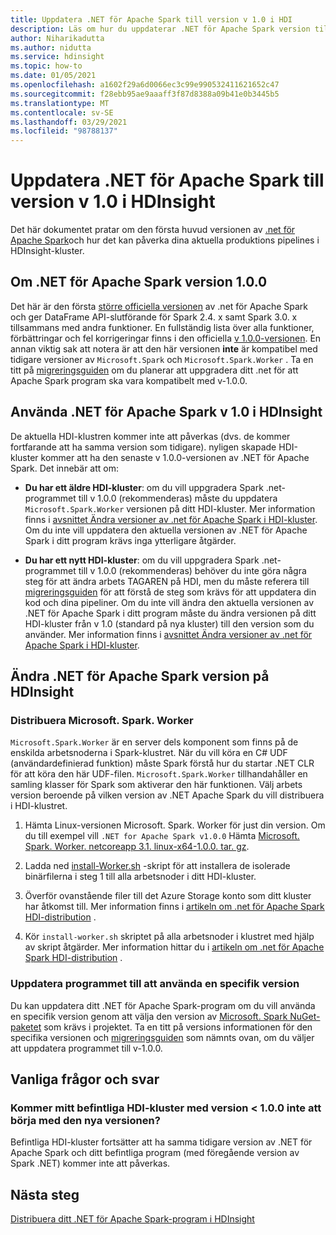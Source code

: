 ```yaml
---
title: Uppdatera .NET för Apache Spark till version v 1.0 i HDI
description: Läs om hur du uppdaterar .NET för Apache Spark version till 1,0 i HDI och hur detta påverkar din befintliga kod och dina befintliga kluster.
author: Niharikadutta
ms.author: nidutta
ms.service: hdinsight
ms.topic: how-to
ms.date: 01/05/2021
ms.openlocfilehash: a1602f29a6d0066ec3c99e990532411621652c47
ms.sourcegitcommit: f28ebb95ae9aaaff3f87d8388a09b41e0b3445b5
ms.translationtype: MT
ms.contentlocale: sv-SE
ms.lasthandoff: 03/29/2021
ms.locfileid: "98788137"
---
```

# <a name="updating-net-for-apache-spark-to-version-v10--in-hdinsight"></a>Uppdatera .NET för Apache Spark till version v 1.0 i HDInsight

Det här dokumentet pratar om den första huvud versionen av [.net för Apache Spark](https://github.com/dotnet/spark)och hur det kan påverka dina aktuella produktions pipelines i HDInsight-kluster.

## <a name="about-net-for-apache-spark-version-100"></a>Om .NET för Apache Spark version 1.0.0

Det här är den första [större officiella versionen](https://github.com/dotnet/spark/releases/tag/v1.0.0) av .net för Apache Spark och ger DataFrame API-slutförande för Spark 2.4. x samt Spark 3.0. x tillsammans med andra funktioner. En fullständig lista över alla funktioner, förbättringar och fel korrigeringar finns i den officiella [v 1.0.0-versionen](https://github.com/dotnet/spark/blob/master/docs/release-notes/1.0.0/release-1.0.0.md).
En annan viktig sak att notera är att den här versionen **inte** är kompatibel med tidigare versioner av `Microsoft.Spark` och `Microsoft.Spark.Worker` . Ta en titt på [migreringsguiden](https://github.com/dotnet/spark/blob/master/docs/migration-guide.md#upgrading-from-microsoftspark-0x-to-10) om du planerar att uppgradera ditt .net för att Apache Spark program ska vara kompatibelt med v-1.0.0.

## <a name="using-net-for-apache-spark-v10-in-hdinsight"></a>Använda .NET för Apache Spark v 1.0 i HDInsight

De aktuella HDI-klustren kommer inte att påverkas (dvs. de kommer fortfarande att ha samma version som tidigare). nyligen skapade HDI-kluster kommer att ha den senaste v 1.0.0-versionen av .NET för Apache Spark. Det innebär att om:

- **Du har ett äldre HDI-kluster**: om du vill uppgradera Spark .net-programmet till v 1.0.0 (rekommenderas) måste du uppdatera `Microsoft.Spark.Worker` versionen på ditt HDI-kluster. Mer information finns i [avsnittet Ändra versioner av .net för Apache Spark i HDI-kluster](#changing-net-for-apache-spark-version-on-hdinsight).
Om du inte vill uppdatera den aktuella versionen av .NET för Apache Spark i ditt program krävs inga ytterligare åtgärder.  

- **Du har ett nytt HDI-kluster**: om du vill uppgradera Spark .net-programmet till v 1.0.0 (rekommenderas) behöver du inte göra några steg för att ändra arbets TAGAREN på HDI, men du måste referera till [migreringsguiden](https://github.com/dotnet/spark/blob/master/docs/migration-guide.md#upgrading-from-microsoftspark-0x-to-10) för att förstå de steg som krävs för att uppdatera din kod och dina pipeliner.
Om du inte vill ändra den aktuella versionen av .NET för Apache Spark i ditt program måste du ändra versionen på ditt HDI-kluster från v 1.0 (standard på nya kluster) till den version som du använder. Mer information finns i [avsnittet Ändra versioner av .net för Apache Spark i HDI-kluster](spark-dotnet-version-update.md#changing-net-for-apache-spark-version-on-hdinsight).  

## <a name="changing-net-for-apache-spark-version-on-hdinsight"></a>Ändra .NET för Apache Spark version på HDInsight

### <a name="deploy-microsoftsparkworker"></a>Distribuera Microsoft. Spark. Worker

`Microsoft.Spark.Worker` är en server dels komponent som finns på de enskilda arbetsnoderna i Spark-klustret. När du vill köra en C# UDF (användardefinierad funktion) måste Spark förstå hur du startar .NET CLR för att köra den här UDF-filen. `Microsoft.Spark.Worker` tillhandahåller en samling klasser för Spark som aktiverar den här funktionen. Välj arbets version beroende på vilken version av .NET Apache Spark du vill distribuera i HDI-klustret.

1. Hämta Linux-versionen Microsoft. Spark. Worker för just din version. Om du till exempel vill `.NET for Apache Spark v1.0.0` Hämta [Microsoft. Spark. Worker. netcoreapp 3.1. linux-x64-1.0.0. tar. gz](https://github.com/dotnet/spark/releases/tag/v1.0.0).  

2. Ladda ned [install-Worker.sh](https://github.com/dotnet/spark/blob/master/deployment/install-worker.sh) -skript för att installera de isolerade binärfilerna i steg 1 till alla arbetsnoder i ditt HDI-kluster.  

3. Överför ovanstående filer till det Azure Storage konto som ditt kluster har åtkomst till. Mer information finns i [artikeln om .net för Apache Spark HDI-distribution](/dotnet/spark/tutorials/hdinsight-deployment#upload-files-to-azure) .

4. Kör `install-worker.sh` skriptet på alla arbetsnoder i klustret med hjälp av skript åtgärder. Mer information hittar du i [artikeln om .net för Apache Spark HDI-distribution](/dotnet/spark/tutorials/hdinsight-deployment#run-the-hdinsight-script-action) .

### <a name="update-your-application-to-use-specific-version"></a>Uppdatera programmet till att använda en specifik version

Du kan uppdatera ditt .NET för Apache Spark-program om du vill använda en specifik version genom att välja den version av [Microsoft. Spark NuGet-paketet](https://www.nuget.org/packages/Microsoft.Spark/) som krävs i projektet. Ta en titt på versions informationen för den specifika versionen och [migreringsguiden](https://github.com/dotnet/spark/blob/master/docs/migration-guide.md#upgrading-from-microsoftspark-0x-to-10) som nämnts ovan, om du väljer att uppdatera programmet till v-1.0.0.

## <a name="faqs"></a>Vanliga frågor och svar

### <a name="will-my-existing-hdi-cluster-with-version--100-start-failing-with-the-new-release"></a>Kommer mitt befintliga HDI-kluster med version < 1.0.0 inte att börja med den nya versionen?

Befintliga HDI-kluster fortsätter att ha samma tidigare version av .NET för Apache Spark och ditt befintliga program (med föregående version av Spark .NET) kommer inte att påverkas.

## <a name="next-steps"></a>Nästa steg

[Distribuera ditt .NET för Apache Spark-program i HDInsight](/dotnet/spark/tutorials/hdinsight-deployment)